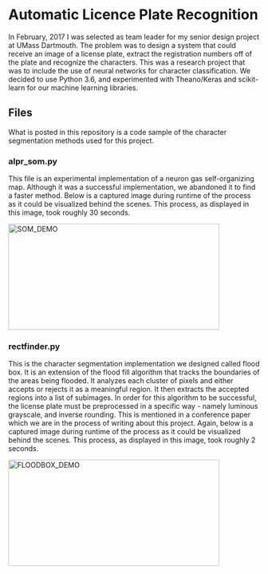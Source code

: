 # Automatic Licence Plate Recognition

In February, 2017 I was selected as team leader for my senior design project at UMass Dartmouth. The problem was to design a system that could receive an image of a license plate, extract the registration numbers off of the plate and recognize the characters. This was a research project that was to include the use of neural networks for character classification. We decided to use Python 3.6, and experimented with Theano/Keras and scikit-learn for our machine learning libraries.

## Files

What is posted in this repository is a code sample of the character segmentation methods used for this project.

### alpr_som.py

This file is an experimental implementation of a neuron gas self-organizing map. Although it was a successful implementation, we abandoned it to find a faster method. Below is a captured image during runtime of the process as it could be visualized behind the scenes. This process, as displayed in this image, took roughly 30 seconds.

<img src="https://github.com/JeffPack/ALPR/blob/master/output_Jp9eQH.gif?raw=true" alt="SOM_DEMO" width="423" height="213">

### rectfinder.py

This is the character segmentation implementation we designed called flood box. It is an extension of the flood fill algorithm that tracks the boundaries of the areas being flooded. It analyzes each cluster of pixels and either accepts or rejects it as a meaningful region. It then extracts the accepted regions into a list of subimages. In order for this algorithm to be successful, the license plate must be preprocessed in a specific way - namely luminous grayscale, and inverse rounding. This is mentioned in a conference paper which we are in the process of writing about this project. Again, below is a captured image during runtime of the process as it could be visualized behind the scenes. This process, as displayed in this image, took roughly 2 seconds.

<img src="https://github.com/JeffPack/ALPR/blob/master/output_TIK7sF.gif?raw=true" alt="FLOODBOX_DEMO" width="423" height="213">
